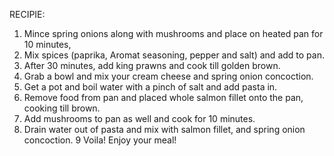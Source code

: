 RECIPIE:

1) Mince spring onions along with mushrooms and place on heated pan for 10 minutes,
2) Mix spices (paprika, Aromat seasoning, pepper and salt) and add to pan.
3) After 30 minutes, add king prawns and cook till golden brown.
4) Grab a bowl and mix your cream cheese and spring onion concoction.
5) Get a pot and boil water with a pinch of salt and add pasta in.
6) Remove food from pan and placed whole salmon fillet onto the pan, cooking till brown.
7) Add mushrooms to pan as well and cook for 10 minutes. 
8) Drain water out of pasta and mix with salmon fillet, and spring onion concoction.
9  Voila! Enjoy your meal!